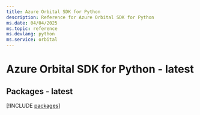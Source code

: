 ```yaml
---
title: Azure Orbital SDK for Python
description: Reference for Azure Orbital SDK for Python
ms.date: 04/04/2025
ms.topic: reference
ms.devlang: python
ms.service: orbital
---
```

# Azure Orbital SDK for Python - latest
## Packages - latest
[!INCLUDE [packages](orbital-index.md)]